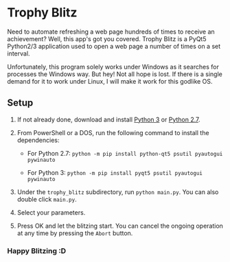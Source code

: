 # Trophy Blitz

Need to automate refreshing a web page hundreds of times to receive an achievement? Well, this app's got you covered. Trophy Blitz is a PyQt5 Python2/3 application used to open a web page a number of times on a set interval. 

Unfortunately, this program solely works under Windows as it searches for processes the Windows way. But hey! Not all hope is lost. If there is a single demand for it to work under Linux, I will make it work for this godlike OS.

## Setup

1. If not already done, download and install [Python 3][0] or [Python 2.7][1].
1. From PowerShell or a DOS, run the following command to install the dependencies:

    - For Python 2.7: `python -m pip install python-qt5 psutil pyautogui pywinauto`
    
    - For Python 3: `python -m pip install pyqt5 psutil pyautogui pywinauto`
    
1. Under the `trophy_blitz` subdirectory, run `python main.py`. You can also double click `main.py`.
1. Select your parameters.
1. Press OK and let the blitzing start. You can cancel the ongoing operation at any time by pressing the `Abort` button.


### Happy Blitzing :D

[0]: https://www.python.org/ftp/python/3.6.5/python-3.6.5-amd64.exe
[1]: https://www.python.org/ftp/python/2.7.15/python-2.7.15.amd64.msi
